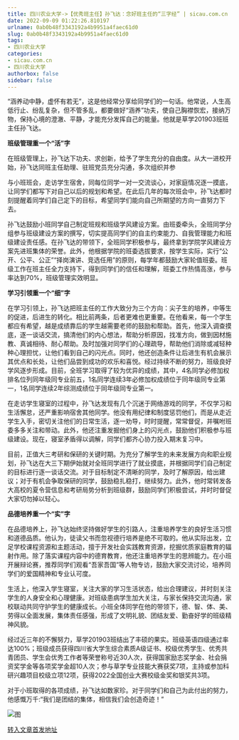 ```yaml
---
title: 四川农业大学->【优秀班主任】孙飞达：念好班主任的“三字经” | sicau.com.cn
date: 2022-09-09 01:22:26.810197
urlname: 0ab0b48f3343192a4b9951a4faec61d0
slug: 0ab0b48f3343192a4b9951a4faec61d0
tags: 
- 四川农业大学
categories:
- sicau.com.cn
- 四川农业大学
authorbox: false
sidebar: false
---
```

“涵养动中静，虚怀有若无”，这是他经常分享给同学们的一句话。他常说，人生高低行止、纷乱复杂，但不管多乱，都要做好“涵养”功夫，使自己胸襟恢宏，接纳万物，保持心境的澄澈、平静，才能充分发挥自己的能量。他就是草学201903班班主任孙飞达。

**班级管理重一个“活”字**

在班级管理上，孙飞达下功夫、求创新，给予了学生充分的自由度。从大一进校开始，孙飞达同班主任助理、驻班党员充分沟通，多次组织并参
<!--more-->
与小班班会，走访学生宿舍，同每位同学一对一交流谈心，对家庭情况逐一摸底，让同学们都写下对自己以后的规划和希望。在此后几年的每次班会中，孙飞达都时刻提醒着同学们自己定下的目标，希望同学们能向自己所期望的方向一直努力下去。

孙飞达鼓励小班同学自己制定班规和班级学风建设方案。由班委牵头，全班同学分组参与班级建设方案的撰写，切实提高同学们的自主约束能力、自我管理能力和班级建设责任感。在孙飞达的带领下，全班同学积极参与，最终拿到学院学风建设方案先进班集体的荣誉。此外，他根据学院的班委选拔要求，按学生实际，实行“公开、公平、公正”“择岗演讲、竞选任用”的原则，每学年都鼓励大家轮值班委。班级工作在班主任全力支持下，得到同学们的信任和理解，班委工作热情高涨，参与率达到70%，班级管理实效明显。

**学习引领重一个“细”字**

在学习引领上，孙飞达把班主任的工作大致分为三个方向：尖子生的培养，中等生的促进，后进生的转化。相比前两条，后者更难也更重要。在他看来，每一个学生都应有希望，越是成绩靠后的学生越需要老师的鼓励和帮助。首先，他深入调查摸底，逐一谈话交流，搞清他们的内心想法，帮助分析原因，找准方向，做到因材施教、真诚相待、耐心帮助。及时加强对同学们的心理疏导，帮助他们消除或减轻种种心理担忧，让他们看到自己的闪光点。同时，他还创造条件让后进生有机会展示其优点和长处，让他们品尝到成功的欢乐和喜悦。经过持续不断的努力，班级良好学风逐步形成。目前，全班学习取得了较为优异的成绩，其中，4名同学必修加权排名位列同年级同专业前五，1名同学连续3年必修加权成绩位于同年级同专业第一，1名同学连续2年综测成绩位于同年级同专业第一。

在走访学生寝室的过程中，孙飞达发现有几个沉迷于网络游戏的同学，不仅学习和生活懈怠，还严重影响宿舍其他同学。他没有用纪律和制度惩罚他们，而是从走近学生入手，密切关注他们的日常生活，逐一劝导，时时提醒，常常督促，并嘱咐班委多多关注和带动。此外，他还注重发掘他们身上的闪光点，鼓励他们积极参与班级建设。现在，寝室矛盾得以调解，同学们都齐心协力投入期末复习中。

目前，正值大三考研和保研的关键时期。为充分了解学生的未来发展方向和职业规划，孙飞达在大三下期伊始就对全班同学进行了就业摸底，并根据同学们自己制定的目标进行逐一谈话交流。对于目标制定不清晰的同学，及时了解原因，给出建议；对于有机会争取保研的同学，鼓励稳扎稳打，继续努力。此外，他时常转发各大高校的夏令营信息和考研局势分析到班级群，鼓励同学们积极尝试，并时时督促大家切勿掉以轻心。

**品德培养重一个“实”字**

在品德培养上，孙飞达始终坚持做好学生的引路人，注重培养学生的良好生活习惯和道德品质。他认为，徒读父书而忽视德行培养是绝不可取的。他从实际出发，立足学校课程资源和主题活动，擅于开发社会实践教育资源，挖掘优质家庭教育的辐射作用。除了落实课程内容中的德育教育，他还注重培养学生的思辨能力。在小班开展辩论赛，推荐同学们观看“吾家吾国”等人物专访，鼓励大家交流讨论，培养同学们的爱国精神和专业认可度。

生活上，他深入学生寝室，关注大家的学习生活状态，给出合理建议，并时刻关注学生的人身安全和心理健康。对班级患病学生加大关注，与家长保持交流沟通，家校联动共同守护学生的健康成长。小班全体同学在他的带领下，德、智、体、美、劳得以全面发展，集体责任感强，形成了文明礼貌、团结友爱、勤奋好学的班级精神风貌。

经过近三年的不懈努力，草学201903班结出了丰硕的果实。班级英语四级通过率达100%；班级成员获得四川省大学生综合素质A级证书、校级优秀学生、优秀共青团员、学生会优秀工作者等荣誉称号近30人次，获得国家励志奖学金、社会捐资奖学金等各项奖学金超10人次；参与草学专业技能大赛获奖7项，主持或参加科研兴趣项目校级立项12项，获得2022全国创业大赛校级金奖和银奖共3项。

对于小班取得的各项成绩，孙飞达如数家珍。对于同学们和自己为此付出的努力，他感慨万千:“我们是团结的集体，相信我们会创造奇迹！”

![图](https://news.sicau.edu.cn/__local/F/84/71/7B675D1956CD3B64481F6051D53_344CAE85_3A276.jpg)

[转入文章首发地址](https://news.sicau.edu.cn/info/1078/69475.htm)
